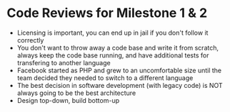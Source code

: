 # Code Reviews for Milestone 1 & 2

+ Licensing is important, you can end up in jail if you don't follow it correctly
+ You don't want to throw away a code base and write it from scratch, always keep the code base running, and have additional tests for transfering to another language
+ Facebook started as PHP and grew to an uncomfortable size until the team decided they needed to switch to a different language
+ The best decision in software development (with legacy code) is NOT always going to be the best architecture
+ Design top-down, build bottom-up

